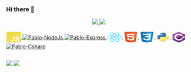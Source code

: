 ### Hi there 👋
<div align="center">
  <a href="https://github.com/pabspagg">
  <img height="180em" src="https://github-readme-stats.vercel.app/api?username=pabspagg&show_icons=true&theme=dracula&include_all_commits=true&count_private=true"/>
  <img height="180em" src="https://github-readme-stats.vercel.app/api/top-langs/?username=pabspagg&layout=compact&langs_count=7&theme=dracula"/>
</div>
<div style="display: inline_block"><br>
  <img align="center" alt="Pablo-Js" height="30" width="40" src="https://raw.githubusercontent.com/devicons/devicon/master/icons/javascript/javascript-plain.svg">
  <img align="center" alt="Pablo-NodeJs" height="30" width="40" src="https://cdn.jsdelivr.net/gh/devicons/devicon/icons/nodejs/nodejs-original.svg" />
   <img align="center" alt="Pablo-Express" height="30" width="40" src="https://cdn.jsdelivr.net/gh/devicons/devicon/icons/express/express-original.svg" >
  <img align="center" alt="Pablo-React" height="30" width="40" src="https://raw.githubusercontent.com/devicons/devicon/master/icons/react/react-original.svg">
  <img align="center" alt="Pablo-HTML" height="30" width="40" src="https://raw.githubusercontent.com/devicons/devicon/master/icons/html5/html5-original.svg">
  <img align="center" alt="Pablo-CSS" height="30" width="40" src="https://raw.githubusercontent.com/devicons/devicon/master/icons/css3/css3-original.svg">
  <img align="center" alt="Pablo-Python" height="30" width="40" src="https://raw.githubusercontent.com/devicons/devicon/master/icons/python/python-original.svg">
  <img align="center" alt="Pablo-Csharp" height="30" width="40" src="https://raw.githubusercontent.com/devicons/devicon/master/icons/csharp/csharp-original.svg">
  <img align="center" alt="Pablo-Csharp" height="30" width="40" src="https://cdn.jsdelivr.net/gh/devicons/devicon/icons/matlab/matlab-original.svg" />
 
</div>
  
  ##
 
<div> 
  <a href = "mailto:pabspagg@gmail.com"><img src="https://img.shields.io/badge/-Gmail-%23333?style=for-the-badge&logo=gmail&logoColor=white" target="_blank"></a>
  <a href="https://www.linkedin.com/in/pablo-pereira-spaggiari-souza-27576a113" target="_blank"><img src="https://img.shields.io/badge/-LinkedIn-%230077B5?style=for-the-badge&logo=linkedin&logoColor=white" target="_blank"></a> 
</div>
